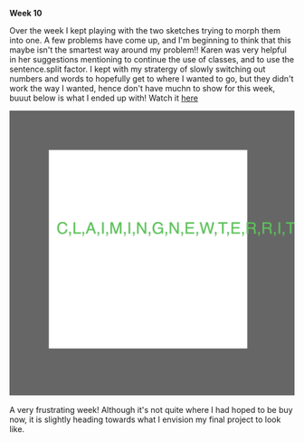 **Week 10**

Over the week I kept playing with the two sketches trying to morph them into one. A few problems have come up, and I'm beginning to think that this maybe isn't the smartest way around my problem!! Karen was very helpful in her suggestions mentioning to continue the use of classes, and to use the sentence.split factor. I kept with my stratergy of slowly switching out numbers and words to hopefully get to where I wanted to go, but they didn't work the way I wanted, hence don't have muchn to show for this week, buuut below is what I ended up with! Watch it [here](https://rubybrown101.github.io/codewordsstudio/SKO1/WEEK10/sketch__C_InSquare)

![](SS1.png)

A very frustrating week! Although it's not quite where I had hoped to be buy now, it is slightly heading towards what I envision my final project to look like. 
